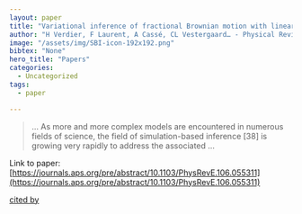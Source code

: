 ```yaml
---
layout: paper
title: "Variational inference of fractional Brownian motion with linear computational complexity"
author: "H Verdier, F Laurent, A Cassé, CL Vestergaard… - Physical Review E, 2022 - APS"
image: "/assets/img/SBI-icon-192x192.png"
bibtex: "None"
hero_title: "Papers"
categories:
  - Uncategorized
tags:
  - paper

---
```

>… As more and more complex models are encountered in numerous fields of science, the field of simulation-based inference [38] is growing very rapidly to address the associated …

Link to paper: [https://journals.aps.org/pre/abstract/10.1103/PhysRevE.106.055311](https://journals.aps.org/pre/abstract/10.1103/PhysRevE.106.055311)

[cited by](https://scholar.google.com/scholar?cites=15612699499777634687&as_sdt=2005&sciodt=0,5&hl=en&num=20)
